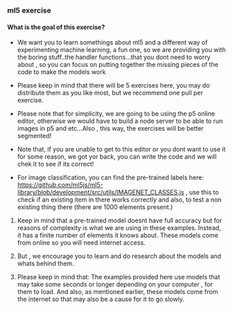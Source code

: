 ### ml5 exercise

#### What is the goal of this exercise?

* We want you to learn somethings about ml5 and a different way of experimenting machine learning, a fun one, so we are providing you with the boring stuff..the handler functions...that you dont need to worry about , so you can focus on putting together the missing pieces of the code to make the models work

* Please keep in mind that there will be 5 exercises here, you may do distribute them as you like most, but we recommend one pull per exercise.

* Please note that for simplicity, we are going to be using the p5 online editor, otherwise we would have to build a node server to be able to run images in p5 and etc...Also , this way, the exercises will be better segmented!

* Note that, if you are unable to get to this editor or you dont want to use it for some reason, we got yor back, you can write the code and we will chek it to see if its correct!

* For image classification, you can find the pre-trained labels here: https://github.com/ml5js/ml5-library/blob/development/src/utils/IMAGENET_CLASSES.js , use this to check if an existing item in there works correctly and also, to test a non existing thing there (there are 1000 elements present.)

1. Keep in mind that a pre-trained model doesnt have full accuracy but for reasons of complexity is what we are using in these examples. Instead, it has a finite number of elements it knows about. These models come from online so you will need internet access.

2. But , we encourage you to learn and do research about the models and whats behind them.

3. Please keep in mind that: The examples provided here use models that may take some seconds or longer depending on your computer , for them to load. And also, as mentioned earlier, these models come from the internet so that may also be a cause for it to go slowly.
